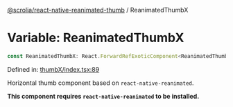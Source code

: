 [@scrolia/react-native-reanimated-thumb](../README.md) / ReanimatedThumbX

# Variable: ReanimatedThumbX

```ts
const ReanimatedThumbX: React.ForwardRefExoticComponent<ReanimatedThumbXProps & React.RefAttributes<View>>;
```

Defined in: [thumbX/index.tsx:89](https://github.com/alpheusday/scrolia/blob/a1d15b8008e894d5dd6b0e61a1c2164d92ca7b98/packages/react-native-reanimated-thumb/src/thumbX/index.tsx#L89)

Horizontal thumb component based on `react-native-reanimated`.

**This component requires `react-native-reanimated` to be installed.**
